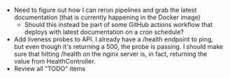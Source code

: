 - Need to figure out how I can rerun pipelines and grab the latest documentation (that is currently happening in the Docker image)
  - Should this instead be part of some GitHub actions workflow that deploys with latest documentation on a cron schedule?
- Add liveness probes to API.  I already have a /health endpoint to ping, but even though it's returning a 500, the probe is passing.  I should make sure that hitting /health on the nginx server is, in fact, returning the value from HealthController.
- Review all "TODO" items
